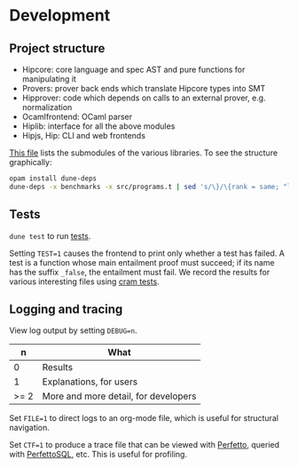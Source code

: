 
# Development

## Project structure

- Hipcore: core language and spec AST and pure functions for manipulating it
- Provers: prover back ends which translate Hipcore types into SMT
- Hipprover: code which depends on calls to an external prover, e.g. normalization
- Ocamlfrontend: OCaml parser
- Hiplib: interface for all the above modules
- Hipjs, Hip: CLI and web frontends

[This file](../parsing/dune) lists the submodules of the various libraries. To see the structure graphically:

```sh
opam install dune-deps
dune-deps -x benchmarks -x src/programs.t | sed 's/\}/\{rank = same; "lib:provers_js"; "lib:provers_native";\} \}/' | tred | dot -Tpng > deps.png
```

## Tests

`dune test` to run [tests](../src/programs.t/run.t).

Setting `TEST=1` causes the frontend to print only whether a test has failed.
A test is a function whose main entailment proof must succeed; if its name has the suffix `_false`, the entailment must fail.
We record the results for various interesting files using [cram tests](https://dune.readthedocs.io/en/stable/tests.html#cram-tests).

## Logging and tracing

View log output by setting `DEBUG=n`.

| n    | What                                 |
| ---- | ------------------------------------ |
| 0    | Results                              |
| 1    | Explanations, for users              |
| >= 2 | More and more detail, for developers |

Set `FILE=1` to direct logs to an org-mode file, which is useful for structural navigation.

Set `CTF=1` to produce a trace file that can be viewed with [Perfetto](https://ui.perfetto.dev/), queried with [PerfettoSQL](https://perfetto.dev/docs/quickstart/trace-analysis), etc. This is useful for profiling.